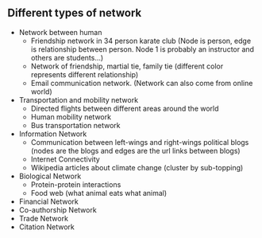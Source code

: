 ## Different types of network

- Network between human
    - Friendship network in 34 person karate club (Node is person, edge is 
    relationship between person. Node 1 is probably an instructor and others
    are students...)
    - Network of friendship, martial tie, family tie (different color represents 
    different relationship)
    - Email communication network. (Network can also come from online world)
 - Transportation and mobility network
    - Directed flights between different areas around the world
    - Human mobility network
    - Bus transportation network
 - Information Network
    - Communication between left-wings and right-wings political blogs (nodes
    are the blogs and edges are the url links between blogs)
    - Internet Connectivity
    - Wikipedia articles about climate change (cluster by sub-topping)
 - Biological Network
    - Protein-protein interactions
    - Food web (what animal eats what animal)
 - Financial Network
 - Co-authorship Network
 - Trade Network
 - Citation Network
